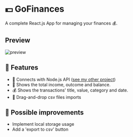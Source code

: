 # :dollar: GoFinances
A complete React.js App for managing your finances :moneybag:.

## Preview
![preview](https://github.com/GermainPereira/GoFinances/blob/master/preview-2020-07-06%2007-28.gif?raw=true)


## :star2: Features 

* :robot: Connects with Node.js API ([see my other project](https://github.com/GermainPereira/DB-API-for-Financial-Transactions))
* :bookmark_tabs: Shows the total income, outcome and balance.
* :moneybag: Shows the transactions' title, value, category and date.
* :floppy_disk: Drag-and-drop csv files imports

## :pencil: Possible improvements
* Implement local storage usage
* Add a 'export to csv' button
